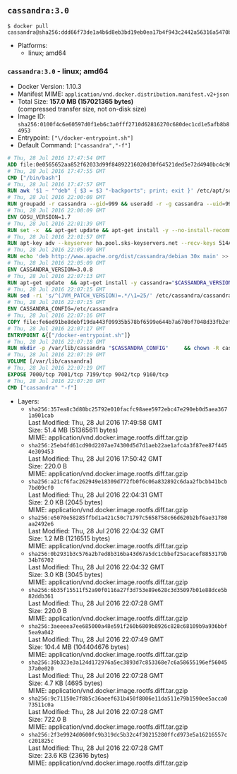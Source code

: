## `cassandra:3.0`

```console
$ docker pull cassandra@sha256:ddd66f73de1a4b6d8eb3bd19eb0ea17b4f943c2442a56316a5470bc8cbf040d5
```

-	Platforms:
	-	linux; amd64

### `cassandra:3.0` - linux; amd64

-	Docker Version: 1.10.3
-	Manifest MIME: `application/vnd.docker.distribution.manifest.v2+json`
-	Total Size: **157.0 MB (157021365 bytes)**  
	(compressed transfer size, not on-disk size)
-	Image ID: `sha256:0100f4c6e60597d0f1eb6c3a0fff2710d62816270c680dec1cd1e5afb8b84953`
-	Entrypoint: `["\/docker-entrypoint.sh"]`
-	Default Command: `["cassandra","-f"]`

```dockerfile
# Thu, 28 Jul 2016 17:47:54 GMT
ADD file:0e0565652aa852f62033d99f84892216020d30f64521ded5e72d4940bc4c9697 in /
# Thu, 28 Jul 2016 17:47:55 GMT
CMD ["/bin/bash"]
# Thu, 28 Jul 2016 17:47:57 GMT
RUN awk '$1 ~ "^deb" { $3 = $3 "-backports"; print; exit }' /etc/apt/sources.list > /etc/apt/sources.list.d/backports.list
# Thu, 28 Jul 2016 22:00:08 GMT
RUN groupadd -r cassandra --gid=999 && useradd -r -g cassandra --uid=999 cassandra
# Thu, 28 Jul 2016 22:00:09 GMT
ENV GOSU_VERSION=1.7
# Thu, 28 Jul 2016 22:01:39 GMT
RUN set -x 	&& apt-get update && apt-get install -y --no-install-recommends ca-certificates wget && rm -rf /var/lib/apt/lists/* 	&& wget -O /usr/local/bin/gosu "https://github.com/tianon/gosu/releases/download/$GOSU_VERSION/gosu-$(dpkg --print-architecture)" 	&& wget -O /usr/local/bin/gosu.asc "https://github.com/tianon/gosu/releases/download/$GOSU_VERSION/gosu-$(dpkg --print-architecture).asc" 	&& export GNUPGHOME="$(mktemp -d)" 	&& gpg --keyserver ha.pool.sks-keyservers.net --recv-keys B42F6819007F00F88E364FD4036A9C25BF357DD4 	&& gpg --batch --verify /usr/local/bin/gosu.asc /usr/local/bin/gosu 	&& rm -r "$GNUPGHOME" /usr/local/bin/gosu.asc 	&& chmod +x /usr/local/bin/gosu 	&& gosu nobody true 	&& apt-get purge -y --auto-remove ca-certificates wget
# Thu, 28 Jul 2016 22:01:57 GMT
RUN apt-key adv --keyserver ha.pool.sks-keyservers.net --recv-keys 514A2AD631A57A16DD0047EC749D6EEC0353B12C
# Thu, 28 Jul 2016 22:05:09 GMT
RUN echo 'deb http://www.apache.org/dist/cassandra/debian 30x main' >> /etc/apt/sources.list.d/cassandra.list
# Thu, 28 Jul 2016 22:05:09 GMT
ENV CASSANDRA_VERSION=3.0.8
# Thu, 28 Jul 2016 22:07:13 GMT
RUN apt-get update 	&& apt-get install -y cassandra="$CASSANDRA_VERSION" 	&& rm -rf /var/lib/apt/lists/*
# Thu, 28 Jul 2016 22:07:15 GMT
RUN sed -ri 's/^(JVM_PATCH_VERSION)=.*/\1=25/' /etc/cassandra/cassandra-env.sh
# Thu, 28 Jul 2016 22:07:15 GMT
ENV CASSANDRA_CONFIG=/etc/cassandra
# Thu, 28 Jul 2016 22:07:16 GMT
COPY file:fe6ed91be8debf19da443f09935b578bf6599e644b7a670bf7048d33fb2efa9e in /docker-entrypoint.sh
# Thu, 28 Jul 2016 22:07:17 GMT
ENTRYPOINT &{["/docker-entrypoint.sh"]}
# Thu, 28 Jul 2016 22:07:18 GMT
RUN mkdir -p /var/lib/cassandra "$CASSANDRA_CONFIG" 	&& chown -R cassandra:cassandra /var/lib/cassandra "$CASSANDRA_CONFIG" 	&& chmod 777 /var/lib/cassandra "$CASSANDRA_CONFIG"
# Thu, 28 Jul 2016 22:07:19 GMT
VOLUME [/var/lib/cassandra]
# Thu, 28 Jul 2016 22:07:19 GMT
EXPOSE 7000/tcp 7001/tcp 7199/tcp 9042/tcp 9160/tcp
# Thu, 28 Jul 2016 22:07:20 GMT
CMD ["cassandra" "-f"]
```

-	Layers:
	-	`sha256:357ea8c3d80bc25792e010facfc98aee5972ebc47e290eb0d5aea3671a901cab`  
		Last Modified: Thu, 28 Jul 2016 17:49:58 GMT  
		Size: 51.4 MB (51365611 bytes)  
		MIME: application/vnd.docker.image.rootfs.diff.tar.gzip
	-	`sha256:25eb4fd61cd90d2207ae74300d5d7d1aeb22ae1afc4a3f87ee87f4454e309453`  
		Last Modified: Thu, 28 Jul 2016 17:50:42 GMT  
		Size: 220.0 B  
		MIME: application/vnd.docker.image.rootfs.diff.tar.gzip
	-	`sha256:a21cf6fac262949e18309d772fb0f6c06a832892c6daa2fbcbb41bcb7bd09cf0`  
		Last Modified: Thu, 28 Jul 2016 22:04:31 GMT  
		Size: 2.0 KB (2045 bytes)  
		MIME: application/vnd.docker.image.rootfs.diff.tar.gzip
	-	`sha256:e5070e58285ffbd1a421c50c71797c5658758c66d620b2bf6ae31780aa2492e6`  
		Last Modified: Thu, 28 Jul 2016 22:04:32 GMT  
		Size: 1.2 MB (1216515 bytes)  
		MIME: application/vnd.docker.image.rootfs.diff.tar.gzip
	-	`sha256:0b2931b3c576a2b7ed8b316ba43d67a5dc1cbbef25acacef8853179b34b76702`  
		Last Modified: Thu, 28 Jul 2016 22:04:32 GMT  
		Size: 3.0 KB (3045 bytes)  
		MIME: application/vnd.docker.image.rootfs.diff.tar.gzip
	-	`sha256:6b35f15511f52a90f0116a27f3d753e89e628c3d35097b01e88dce5b82ddb361`  
		Last Modified: Thu, 28 Jul 2016 22:07:28 GMT  
		Size: 220.0 B  
		MIME: application/vnd.docker.image.rootfs.diff.tar.gzip
	-	`sha256:3aeeeea7ee685000a48e591f260b6809b8926c828c68109b9a936bbf5ea9a042`  
		Last Modified: Thu, 28 Jul 2016 22:07:49 GMT  
		Size: 104.4 MB (104404676 bytes)  
		MIME: application/vnd.docker.image.rootfs.diff.tar.gzip
	-	`sha256:39b323e3a124d172976a5ec3893d7c853368e7c6a58655196ef5604537a0e020`  
		Last Modified: Thu, 28 Jul 2016 22:07:28 GMT  
		Size: 4.7 KB (4695 bytes)  
		MIME: application/vnd.docker.image.rootfs.diff.tar.gzip
	-	`sha256:9c71150e7f8b5c36aeef631b450f8006e11da511e79b1590ee5acca073511c0a`  
		Last Modified: Thu, 28 Jul 2016 22:07:28 GMT  
		Size: 722.0 B  
		MIME: application/vnd.docker.image.rootfs.diff.tar.gzip
	-	`sha256:2f3e9924d0600fc9b319dc5b32c4f30215280ffcd973e5a16216557cc201825c`  
		Last Modified: Thu, 28 Jul 2016 22:07:28 GMT  
		Size: 23.6 KB (23616 bytes)  
		MIME: application/vnd.docker.image.rootfs.diff.tar.gzip
